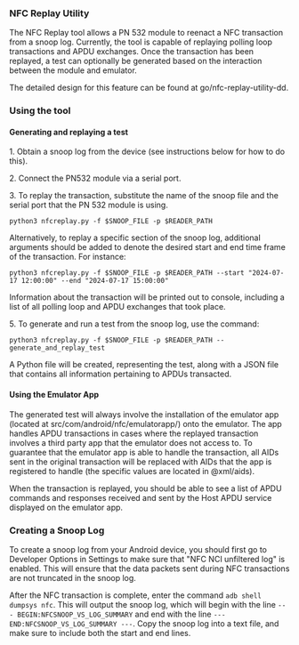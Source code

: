### NFC Replay Utility

The NFC Replay tool allows a PN 532 module to reenact a NFC transaction from a
snoop log. Currently, the tool is capable of replaying polling loop transactions
and APDU exchanges. Once the transaction has been replayed, a test can
optionally be generated based on the interaction between the module and
emulator.

The detailed design for this feature can be found at go/nfc-replay-utility-dd.

### Using the tool

#### Generating and replaying a test

1\. Obtain a snoop log from the device (see instructions below for how to do this).

2\. Connect the PN532 module via a serial port.

3\. To replay the transaction, substitute the name of the snoop file and the
serial port that the PN 532 module is using.

```
python3 nfcreplay.py -f $SNOOP_FILE -p $READER_PATH
```

Alternatively, to replay a specific section of the snoop log, additional
arguments should be added to denote the desired start and end time frame of the
transaction. For instance:

```
python3 nfcreplay.py -f $SNOOP_FILE -p $READER_PATH --start "2024-07-17 12:00:00" --end "2024-07-17 15:00:00"
```

Information about the transaction will be printed out to console, including a
list of all polling loop and APDU exchanges that took place.

5\. To generate and run a test from the snoop log, use the command:
```
python3 nfcreplay.py -f $SNOOP_FILE -p $READER_PATH --generate_and_replay_test
```

A Python file will be created, representing the test, along with a JSON file
that contains all information pertaining to APDUs transacted.

#### Using the Emulator App

The generated test will always involve the installation of the emulator app
(located at src/com/android/nfc/emulatorapp/) onto the emulator. The app handles
APDU transactions in cases where the replayed transaction involves a third party
app that the emulator does not access to. To guarantee that the emulator app is
able to handle the transaction, all AIDs sent in the original transaction will
be replaced with AIDs that the app is registered to handle (the specific values
are located in @xml/aids).

When the transaction is replayed, you should be able to see a list of APDU
commands and responses received and sent by the Host APDU service displayed on
the emulator app.

### Creating a Snoop Log

To create a snoop log from your Android device, you should first go to Developer
Options in Settings to make sure that "NFC NCI unfiltered log" is enabled. This
will ensure that the data packets sent during NFC transactions are not truncated
in the snoop log.

After the NFC transaction is complete, enter the command `adb shell dumpsys
nfc`. This will output the snoop log, which will begin with the line `---
BEGIN:NFCSNOOP_VS_LOG_SUMMARY` and end with the line `---
END:NFCSNOOP_VS_LOG_SUMMARY ---`. Copy the snoop log into a text file, and make
sure to include both the start and end lines.